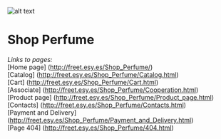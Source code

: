 ![alt text](http://freet.esy.es/Shop_Perfume/img/header/logo.png  "Logo")


# Shop Perfume


<i> Links to pages: </i> <br>
[Home page] (http://freet.esy.es/Shop_Perfume/)  <br>
[Catalog] (http://freet.esy.es/Shop_Perfume/Catalog.html)  <br>
[Cart] (http://freet.esy.es/Shop_Perfume/Cart.html)  <br>
[Associate] (http://freet.esy.es/Shop_Perfume/Cooperation.html)  <br>
[Product page] (http://freet.esy.es/Shop_Perfume/Product_page.html)  <br>
[Contacts] (http://freet.esy.es/Shop_Perfume/Contacts.html)  <br>
[Payment and Delivery] (http://freet.esy.es/Shop_Perfume/Payment_and_Delivery.html)  <br>
[Page 404] (http://freet.esy.es/Shop_Perfume/404.html)
